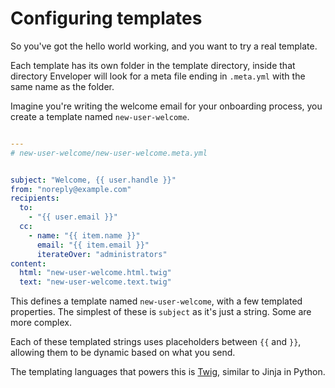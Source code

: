 # Configuring templates

So you've got the hello world working, and you want to try a real template.

Each template has its own folder in the template directory, inside that directory Enveloper will look for a meta file ending in `.meta.yml` with the same name as the folder.

Imagine you're writing the welcome email for your onboarding process, you create a template named `new-user-welcome`.

```yml

---
# new-user-welcome/new-user-welcome.meta.yml


subject: "Welcome, {{ user.handle }}"
from: "noreply@example.com"
recipients:
  to:
    - "{{ user.email }}"
  cc:
    - name: "{{ item.name }}"
      email: "{{ item.email }}"
      iterateOver: "administrators"
content:
  html: "new-user-welcome.html.twig"
  text: "new-user-welcome.text.twig"


```

This defines a template named `new-user-welcome`, with a few templated properties. The simplest of these is `subject` as it's just a string. Some are more complex. 

Each of these templated strings uses placeholders between `{{` and `}}`, allowing them to be dynamic based on what you send. 

The templating languages that powers this is [Twig](https://twig.sensiolabs.org/), similar to Jinja in Python. 


